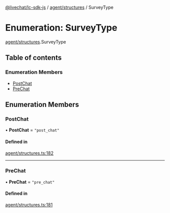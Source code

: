[@livechat/lc-sdk-js](../README.md) / [agent/structures](../modules/agent_structures.md) / SurveyType

# Enumeration: SurveyType

[agent/structures](../modules/agent_structures.md).SurveyType

## Table of contents

### Enumeration Members

- [PostChat](agent_structures.SurveyType.md#postchat)
- [PreChat](agent_structures.SurveyType.md#prechat)

## Enumeration Members

### PostChat

• **PostChat** = ``"post_chat"``

#### Defined in

[agent/structures.ts:182](https://github.com/livechat/lc-sdk-js/blob/4da1eb6/src/agent/structures.ts#L182)

___

### PreChat

• **PreChat** = ``"pre_chat"``

#### Defined in

[agent/structures.ts:181](https://github.com/livechat/lc-sdk-js/blob/4da1eb6/src/agent/structures.ts#L181)
